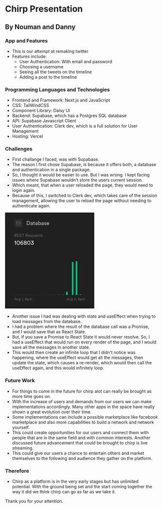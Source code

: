# Chirp Presentation
## By Nouman and Danny

### App and Features
 - This is our attempt at remaking twitter
 - Features include:
    - User Authentication: With email and password
    - Choosing a username
    - Seeing all the tweets on the timeline
    - Adding a post to the timeline

### Programming Languages and Technologies
- Frontend and Framework: Next.js and JavaScript
- CSS: TailWindCSS
- Component Library: Daisy UI
- Backend: Supabase, which has a Postgres SQL database
- API: Supabase Javascript Client
- User Authentication: Clerk dev, which is a full solution for User Management
- Hosting: Vercel

### Challenges
- First challange I faced, was with Supabase.
 - The reason I first chose Supabase, is because it offers both, a database and authentication in a single package.
 - So, I thought it would be easier to use. But I was wrong. I kept facing issues where Supabase wouldn't store the users current session.
 - Which meant, that when a user reloaded the page, they would need to login again.
 - Because of this, I switched to Clerk dev, which takes care of the session management, allowing the user to reload the page without needing to authenticate again.

![100k calls](/supabaseDatabase.png)
- Another issue I had was dealing with state and useEffect when trying to load messages from the database.
 - I had a problem where the result of the database call was a Promise, and I would save that as React State.
 - But, if you save a Promise to React State it would never resolve. So, I had a useEffect that would run on every render of the page, and I would save all the messages in another state.
 - This would then create an infinite loop that I didn't notice was happening, where the useEffect would get all the messages, then update the state, which causes a re-render, which would then call the useEffect again, and this would infinitely loop.

### Future Work
- For things to come in the future for chirp alot can really be brought as more time goes on.
- With the increase of users and demands from our users we can make implementations accordingly. Many other apps in the space have really shown a great evolution over their time.
- Some implementations can include a possible marketplace like facebook marketplace and also more capabilities to build a network and network yourself.
- This could create opportunities for our users and connect them with people that are in the same field and with common interests. Another discussed future advancement that could be brought to chirp is live streaming.
- This could give our users a chance to entertain others and market themselves to the following and audience they gather on the platform.


### Therefore
- Chirp as a platform is in the very early stages but has unlimited potential. With the ground being set and the start coming together the way it did we think chirp can go as far as we take it.

Thank you for your attention.

